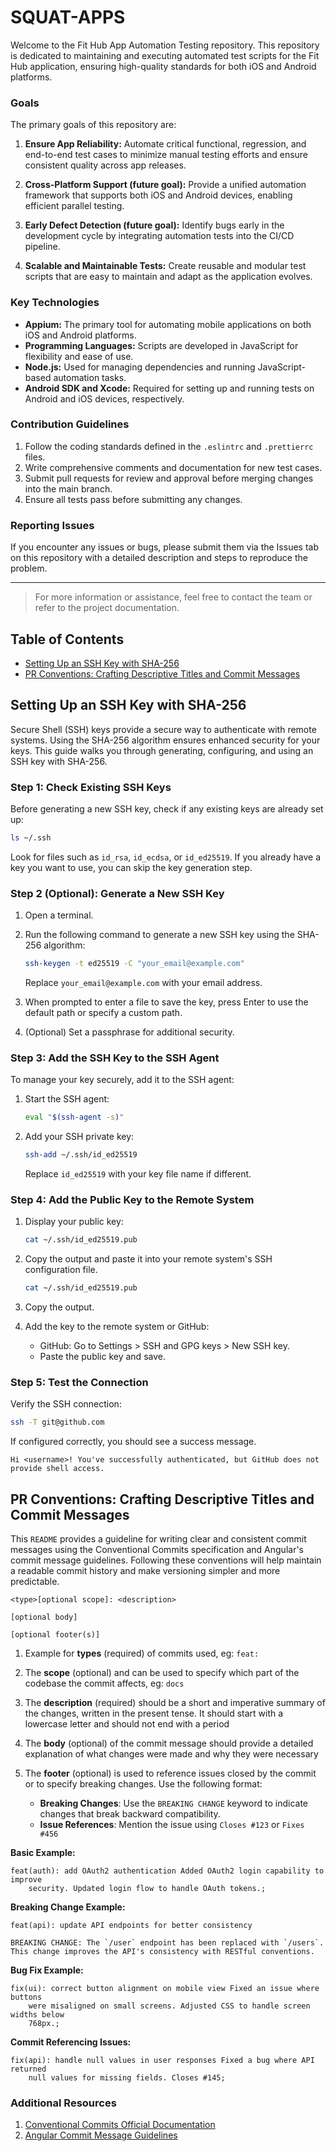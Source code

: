 # SQUAT-APPS

Welcome to the Fit Hub App Automation Testing repository. This repository is dedicated to maintaining and executing automated test scripts for the Fit Hub application, ensuring high-quality standards for both iOS and Android platforms.

### Goals

The primary goals of this repository are:

1. **Ensure App Reliability:** Automate critical functional, regression, and end-to-end test cases to minimize manual testing efforts and ensure consistent quality across app releases.

2. **Cross-Platform Support (future goal):** Provide a unified automation framework that supports both iOS and Android devices, enabling efficient parallel testing.

3. **Early Defect Detection (future goal):** Identify bugs early in the development cycle by integrating automation tests into the CI/CD pipeline.

4. **Scalable and Maintainable Tests:** Create reusable and modular test scripts that are easy to maintain and adapt as the application evolves.

### Key Technologies

- **Appium:** The primary tool for automating mobile applications on both iOS and Android platforms.
- **Programming Languages:** Scripts are developed in JavaScript for flexibility and ease of use.
- **Node.js:** Used for managing dependencies and running JavaScript-based automation tasks.
- **Android SDK and Xcode:** Required for setting up and running tests on Android and iOS devices, respectively.

### Contribution Guidelines

1. Follow the coding standards defined in the `.eslintrc` and `.prettierrc` files.
2. Write comprehensive comments and documentation for new test cases.
3. Submit pull requests for review and approval before merging changes into the main branch.
4. Ensure all tests pass before submitting any changes.

### Reporting Issues

If you encounter any issues or bugs, please submit them via the Issues tab on this repository with a detailed description and steps to reproduce the problem.

---

> For more information or assistance, feel free to contact the team or refer to the project documentation.

## Table of Contents

- [Setting Up an SSH Key with SHA-256](#setting-up-an-ssh-key-with-sha-256)
- [PR Conventions: Crafting Descriptive Titles and Commit Messages](#pr-conventions-crafting-descriptive-titles-and-commit-messages)

## Setting Up an SSH Key with SHA-256

Secure Shell (SSH) keys provide a secure way to authenticate with remote systems. Using the SHA-256 algorithm ensures enhanced security for your keys. This guide walks you through generating, configuring, and using an SSH key with SHA-256.

### Step 1: Check Existing SSH Keys

Before generating a new SSH key, check if any existing keys are already set up:

```bash
ls ~/.ssh
```

Look for files such as `id_rsa`, `id_ecdsa`, or `id_ed25519`. If you already have a key you want to use, you can skip the key generation step.

### Step 2 (Optional): Generate a New SSH Key

1. Open a terminal.
2. Run the following command to generate a new SSH key using the SHA-256 algorithm:

    ```bash
    ssh-keygen -t ed25519 -C "your_email@example.com"
    ```

    Replace `your_email@example.com` with your email address.
3. When prompted to enter a file to save the key, press Enter to use the default path or specify a custom path.
4. (Optional) Set a passphrase for additional security.

### Step 3: Add the SSH Key to the SSH Agent

To manage your key securely, add it to the SSH agent:

1. Start the SSH agent:

    ```bash
    eval "$(ssh-agent -s)"
    ```
2. Add your SSH private key:

    ```bash
    ssh-add ~/.ssh/id_ed25519
    ```

    Replace `id_ed25519` with your key file name if different.

### Step 4: Add the Public Key to the Remote System

1. Display your public key:

    ```bash
    cat ~/.ssh/id_ed25519.pub
    ```

2. Copy the output and paste it into your remote system's SSH configuration file.

    ```bash
    cat ~/.ssh/id_ed25519.pub
    ```
3. Copy the output.
4. Add the key to the remote system or GitHub:

    - GitHub: Go to Settings > SSH and GPG keys > New SSH key.
    - Paste the public key and save.

### Step 5: Test the Connection

Verify the SSH connection:

```bash
ssh -T git@github.com
```

If configured correctly, you should see a success message.

```
Hi <username>! You've successfully authenticated, but GitHub does not provide shell access.
```

## PR Conventions: Crafting Descriptive Titles and Commit Messages

This `README` provides a guideline for writing clear and consistent commit messages using the Conventional Commits specification and Angular's commit message guidelines. Following these conventions will help maintain a readable commit history and make versioning simpler and more predictable.

```
<type>[optional scope]: <description>

[optional body]

[optional footer(s)]
```

1. Example for **types** (required) of commits used, eg: `feat:`

2. The **scope** (optional) and can be used to specify which part of the codebase the commit affects, eg: `docs`

3. The **description** (required) should be a short and imperative summary of the changes, written in the present tense. It should start with a lowercase letter and should not end with a period

4. The **body** (optional) of the commit message should provide a detailed explanation of what changes were made and why they were necessary

5. The **footer** (optional) is used to reference issues closed by the commit or to specify breaking changes. Use the following format:

    -   **Breaking Changes**: Use the `BREAKING CHANGE` keyword to indicate changes that break backward compatibility.
    -   **Issue References**: Mention the issue using `Closes #123` or `Fixes #456`

**Basic Example:**

```
feat(auth): add OAuth2 authentication Added OAuth2 login capability to improve
    security. Updated login flow to handle OAuth tokens.;
```

**Breaking Change Example:**

```
feat(api): update API endpoints for better consistency

BREAKING CHANGE: The `/user` endpoint has been replaced with `/users`.
This change improves the API's consistency with RESTful conventions.
```

**Bug Fix Example:**

```
fix(ui): correct button alignment on mobile view Fixed an issue where buttons
    were misaligned on small screens. Adjusted CSS to handle screen widths below
    768px.;
```

**Commit Referencing Issues:**

```
fix(api): handle null values in user responses Fixed a bug where API returned
    null values for missing fields. Closes #145;
```

### Additional Resources

1. [Conventional Commits Official Documentation](https://www.conventionalcommits.org/en/v1.0.0/)
2. [Angular Commit Message Guidelines](https://github.com/angular/angular/blob/22b96b9/CONTRIBUTING.md#-commit-message-guidelines)